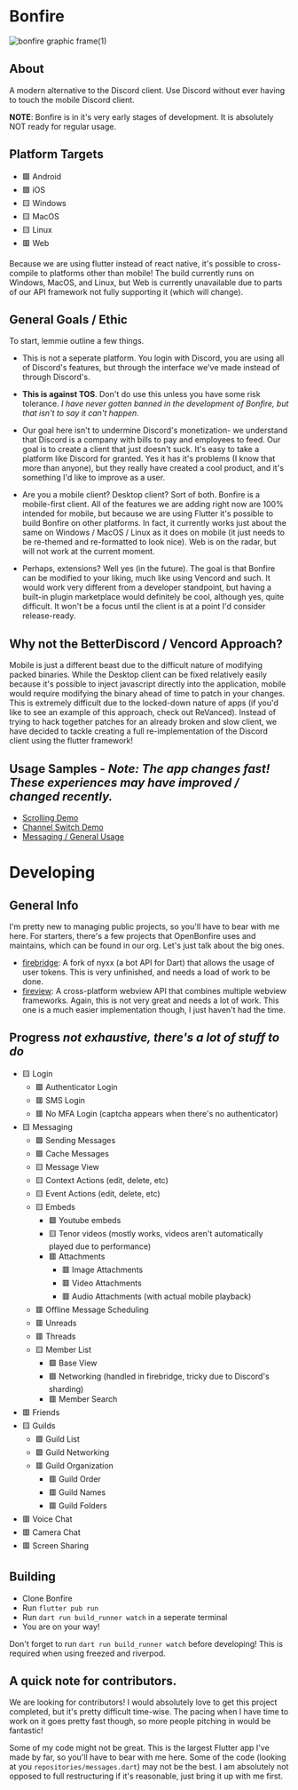 # Bonfire
![bonfire graphic frame(1)](https://github.com/OpenBonfire/bonfire/assets/60072374/2c406136-9e46-4be7-85bd-b16e829d4b83)


## About
A modern alternative to the Discord client. Use Discord without ever having to touch the mobile Discord client.

**NOTE**: Bonfire is in it's very early stages of development. It is absolutely NOT ready for regular usage.

## Platform Targets
- 🟩 Android
- 🟩 iOS
- 🟨 Windows
- 🟨 MacOS
- 🟨 Linux
- 🟥 Web

Because we are using flutter instead of react native, it's possible to cross-compile to platforms other than mobile! The build currently runs on Windows, MacOS, and Linux, but Web is currently unavailable due to parts of our API framework not fully supporting it (which will change).

## General Goals / Ethic
To start, lemmie outline a few things.
- This is not a seperate platform. You login with Discord, you are using all of Discord's features, but through the interface we've made instead of through Discord's.
  
- **This is against TOS**. Don't do use this unless you have some risk tolerance. *I have never gotten banned in the development of Bonfire, but that isn't to say it can't happen*.
  
- Our goal here isn't to undermine Discord's monetization- we understand that Discord is a company with bills to pay and employees to feed. Our goal is to create a client that just doesn't suck. It's easy to take a platform like Discord for granted. Yes it has it's problems (I know that more than anyone), but they really have created a cool product, and it's something I'd like to improve as a user.
  
- Are you a mobile client? Desktop client? Sort of both. Bonfire is a mobile-first client. All of the features we are adding right now are 100% intended for mobile, but because we are using Flutter it's possible to build Bonfire on other platforms. In fact, it currently works just about the same on Windows / MacOS / Linux as it does on mobile (it just needs to be re-themed and re-formatted to look nice). Web is on the radar, but will not work at the current moment.

- Perhaps, extensions? Well yes (in the future). The goal is that Bonfire can be modified to your liking, much like using Vencord and such. It would work very different from a developer standpoint, but having a built-in plugin marketplace would definitely be cool, although yes, quite difficult. It won't be a focus until the client is at a point I'd consider release-ready.

## Why not the BetterDiscord / Vencord Approach?

Mobile is just a different beast due to the difficult nature of modifying packed binaries. While the Desktop client can be fixed relatively easily because it's possible to inject javascript directly into the application, mobile would require modifying the binary ahead of time to patch in your changes. This is extremely difficult due to the locked-down nature of apps (if you'd like to see an example of this approach, check out ReVanced). Instead of trying to hack together patches for an already broken and slow client, we have decided to tackle creating a full re-implementation of the Discord client using the flutter framework!

## Usage Samples - *Note: The app changes fast! These experiences may have improved / changed recently.*
- [Scrolling Demo](https://imgur.com/a/gFivaVV)
- [Channel Switch Demo](https://imgur.com/a/IVhby8W)
- [Messaging / General Usage](https://vimeo.com/958731239?share=copy)

# Developing
## General Info
I'm pretty new to managing public projects, so you'll have to bear with me here. For starters, there's a few projects that OpenBonfire uses and maintains, which can be found in our org. Let's just talk about the big ones.
- [firebridge](https://github.com/OpenBonfire/firebridge): A fork of nyxx (a bot API for Dart) that allows the usage of user tokens. This is very unfinished, and needs a load of work to be done.
- [fireview](https://github.com/OpenBonfire/fireview): A cross-platform webview API that combines multiple webview frameworks. Again, this is not very great and needs a lot of work. This one is a much easier implementation though, I just haven't had the time.

## Progress *not exhaustive, there's a lot of stuff to do*
- 🟨 Login
  -  🟩 Authenticator Login
  -  🟥 SMS Login
  -  🟥 No MFA Login (captcha appears when there's no authenticator)
- 🟨 Messaging
  - 🟩 Sending Messages
  - 🟩 Cache Messages
  - 🟨 Message View
  - 🟨 Context Actions (edit, delete, etc)
  - 🟨 Event Actions (edit, delete, etc)
  - 🟨 Embeds
     - 🟩 Youtube embeds
     - 🟨 Tenor videos (mostly works, videos aren't automatically played due to performance)
     - 🟥 Attachments
        - 🟥 Image Attachments
        - 🟥 Video Attachments
        - 🟥 Audio Attachments (with actual mobile playback)
  - 🟥 Offline Message Scheduling
  - 🟥 Unreads
  - 🟥 Threads
  - 🟨 Member List
    - 🟩 Base View
    - 🟩 Networking (handled in firebridge, tricky due to Discord's sharding)
    - 🟥 Member Search
- 🟥 Friends
- 🟨 Guilds
  - 🟩 Guild List
  - 🟩 Guild Networking
  - 🟥 Guild Organization
    - 🟥 Guild Order
    - 🟥 Guild Names
    - 🟥 Guild Folders
- 🟥 Voice Chat
- 🟥 Camera Chat
- 🟥 Screen Sharing

## Building
- Clone Bonfire
- Run `flutter pub run`
- Run `dart run build_runner watch` in a seperate terminal
- You are on your way!

Don't forget to run `dart run build_runner watch` before developing! This is required when using freezed and riverpod.

## A quick note for contributors.
We are looking for contributors! I would absolutely love to get this project completed, but it's pretty difficult time-wise. The pacing when I have time to work on it goes pretty fast though, so more people pitching in would be fantastic!

Some of my code might not be great. This is the largest Flutter app I've made by far, so you'll have to bear with me here. Some of the code (looking at you `repositories/messages.dart`) may not be the best. I am absolutely not opposed to full restructuring if it's reasonable, just bring it up with me first.

